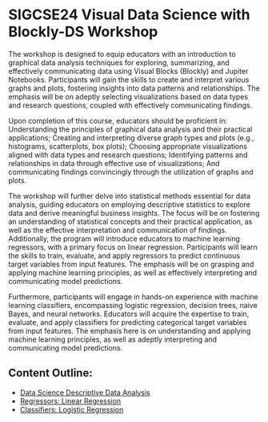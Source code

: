 # SIGCSE24 Visual Data Science with Blockly-DS Workshop

The workshop is designed to equip educators with an introduction to graphical data analysis techniques for exploring, summarizing, and effectively communicating data using Visual Blocks (Blockly) and Jupiter Notebooks. Participants will gain the skills to create and interpret various graphs and plots, fostering insights into data patterns and relationships. The emphasis will be on adeptly selecting visualizations based on data types and research questions, coupled with effectively communicating findings.  

Upon completion of this course, educators should be proficient in: Understanding the principles of graphical data analysis and their practical applications; Creating and interpreting diverse graph types and plots (e.g., histograms, scatterplots, box plots); Choosing appropriate visualizations aligned with data types and research questions; Identifying patterns and relationships in data through effective use of visualizations; And communicating findings convincingly through the utilization of graphs and plots.

The workshop will further delve into statistical methods essential for data analysis, guiding educators on employing descriptive statistics to explore data and derive meaningful business insights. The focus will be on fostering an understanding of statistical concepts and their practical application, as well as the effective interpretation and communication of findings. Additionally, the program will introduce educators to machine learning regressors, with a primary focus on linear regression. Participants will learn the skills to train, evaluate, and apply regressors to predict continuous target variables from input features. The emphasis will be on grasping and applying machine learning principles, as well as effectively interpreting and communicating model predictions.

Furthermore, participants will engage in hands-on experience with machine learning classifiers, encompassing logistic regression, decision trees, naive Bayes, and neural networks. Educators will acquire the expertise to train, evaluate, and apply classifiers for predicting categorical target variables from input features. The emphasis here is on understanding and applying machine learning principles, as well as adeptly interpreting and communicating model predictions. 

## Content Outline:

- [Data Science Descriptive Data Analysis](Data_science_Descriptive_Data_Analysis.ipynb)
- [Regressors: Linear Regression](Regressors.ipynb)
- [Classifiers: Logistic Regression](Classifiers.ipynb)

